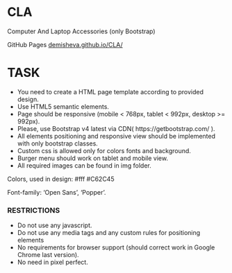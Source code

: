 # CLA
<p>Computer And Laptop Accessories (only Bootstrap)</p>
<p>GitHub Pages <a href="https://demisheva.github.io/CLA/">demisheva.github.io/CLA/</a><p>

<h1>TASK</h1>
<ul>
    <li>You need to create a HTML page template according to provided design.</li>
    <li>Use HTML5 semantic elements.</li>
    <li>Page should be responsive (mobile < 768px, tablet < 992px, desktop >= 992px).</li>
    <li>Please, use Bootstrap v4 latest via CDN( https://getbootstrap.com/ ).</li>
    <li>All elements positioning and responsive view should be implemented with only bootstrap classes.</li>
    <li>Custom css is allowed only for colors fonts and background.</li>
    <li>Burger menu should work on tablet and mobile view.</li>
    <li>All required images can be found in img folder.</li>
 </ul>
<p>Colors, used in design: #fff #C62C45</p>
<p>Font-family: ‘Open Sans’, ‘Popper’.</p>
<h3>RESTRICTIONS</h3>
<ul>
<li>Do not use any javascript.</li>
<li>Do not use any media tags and any custom rules for positioning elements</li>
<li>No requirements for browser support (should correct work in Google Chrome last version).</li>
<li>No need in pixel perfect.</li>
</ul>